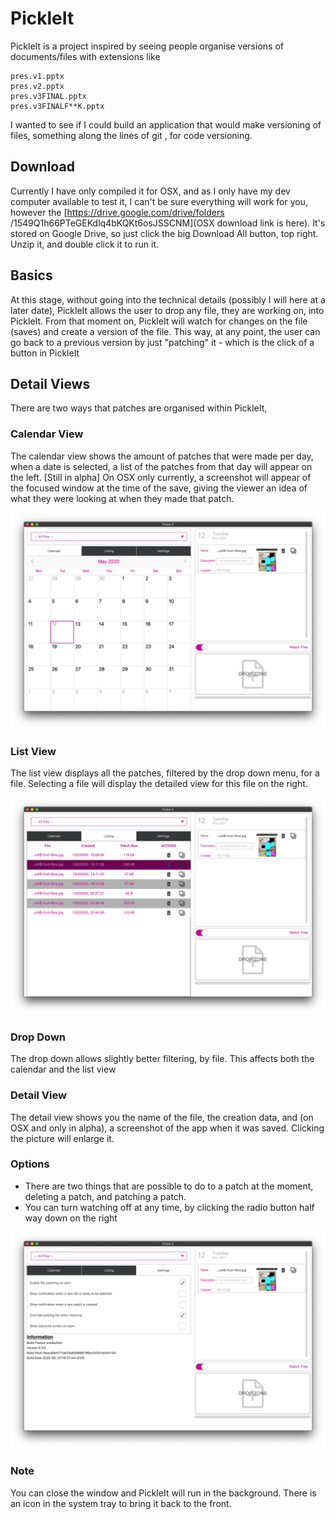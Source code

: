 # PickleIt

PickleIt is a project inspired by seeing people organise versions of documents/files with extensions like

```
pres.v1.pptx
pres.v2.pptx
pres.v3FINAL.pptx
pres.v3FINALF**K.pptx
```

I wanted to see if I could build an application that would make versioning of files, something along the lines of git
, for code versioning.


## Download

Currently I have only compiled it for OSX, and as I only have my dev computer available to test it, I can't be sure
 everything will work for you, however the [https://drive.google.com/drive/folders
                                             /1549Q1h66PTeGEKdlq4bKQKt6osJSSCNM](OSX download link is here). It's stored on Google Drive, so just click the
  big Download All button, top right. Unzip it, and double click it to run it.

## Basics
At this stage, without going into the technical details (possibly I will here at a later date), PickleIt allows the
 user to drop any file, they are working on, into PickleIt. From that moment on, PickleIt will watch for changes on
  the file (saves) and create a version of the file. This way, at any point, the user can go back to a previous
   version by just "patching" it - which is the click of a button in PickleIt
   

## Detail Views

There are two ways that patches are organised within PickleIt, 

### Calendar View

The calendar view shows the amount of patches that were made per day, when a date is selected, a list of the patches
 from that day will appear on the left. [Still in alpha] On OSX only currently, a screenshot will appear of the
  focused window at the time of the save, giving the viewer an idea of what they were looking at when they made that
   patch.
   
  ![](/images/calendar.png)
   
### List View

The list view displays all the patches, filtered by the drop down menu, for a file. Selecting a file will display the
 detailed view for this file on the right.
 
 ![](/images/listview.png)
 
### Drop Down

The drop down allows slightly better filtering, by file. This affects both the calendar and the list view

### Detail View

The detail view shows you the name of the file, the creation data, and (on OSX and only in alpha), a screenshot of
 the app when it was saved. Clicking the picture will enlarge it.
 
### Options

* There are two things that are possible to do to a patch at the moment, deleting a patch, and patching a patch. 
* You can turn watching off at any time, by clicking the radio button half way down on the right

![](/images/settings.png)


### Note

You can close the window and PickleIt will run in the background. There is an icon in the system tray to bring it
 back to the front.
